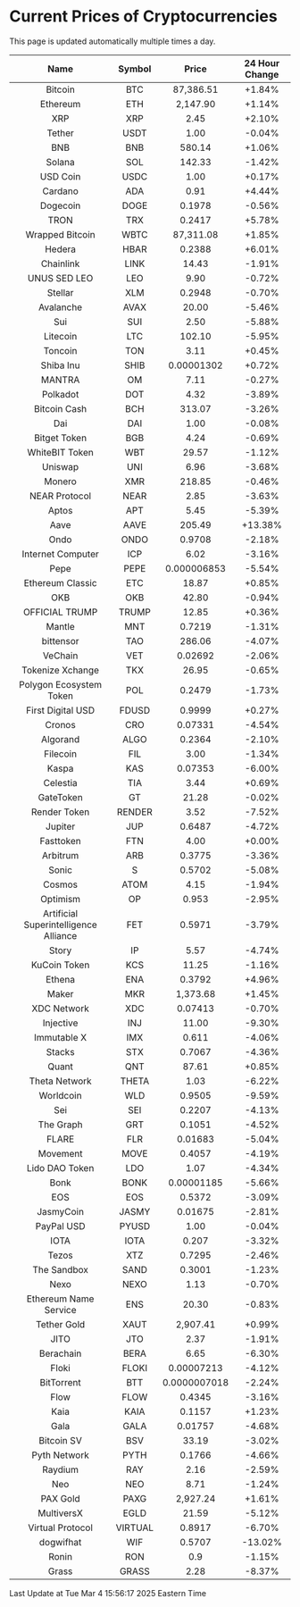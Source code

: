 # Current Prices of Cryptocurrencies
This page is updated automatically multiple times a day.

| Name | Symbol | Price | 24 Hour Change |
| :---: |:---:| :---: | :---: |
| Bitcoin | BTC | 87,386.51 | +1.84% |
| Ethereum | ETH | 2,147.90 | +1.14% |
| XRP | XRP | 2.45 | +2.10% |
| Tether | USDT | 1.00 | -0.04% |
| BNB | BNB | 580.14 | +1.06% |
| Solana | SOL | 142.33 | -1.42% |
| USD Coin | USDC | 1.00 | +0.17% |
| Cardano | ADA | 0.91 | +4.44% |
| Dogecoin | DOGE | 0.1978 | -0.56% |
| TRON | TRX | 0.2417 | +5.78% |
| Wrapped Bitcoin | WBTC | 87,311.08 | +1.85% |
| Hedera | HBAR | 0.2388 | +6.01% |
| Chainlink | LINK | 14.43 | -1.91% |
| UNUS SED LEO | LEO | 9.90 | -0.72% |
| Stellar | XLM | 0.2948 | -0.70% |
| Avalanche | AVAX | 20.00 | -5.46% |
| Sui | SUI | 2.50 | -5.88% |
| Litecoin | LTC | 102.10 | -5.95% |
| Toncoin | TON | 3.11 | +0.45% |
| Shiba Inu | SHIB | 0.00001302 | +0.72% |
| MANTRA | OM | 7.11 | -0.27% |
| Polkadot | DOT | 4.32 | -3.89% |
| Bitcoin Cash | BCH | 313.07 | -3.26% |
| Dai | DAI | 1.00 | -0.08% |
| Bitget Token | BGB | 4.24 | -0.69% |
| WhiteBIT Token | WBT | 29.57 | -1.12% |
| Uniswap | UNI | 6.96 | -3.68% |
| Monero | XMR | 218.85 | -0.46% |
| NEAR Protocol | NEAR | 2.85 | -3.63% |
| Aptos | APT | 5.45 | -5.39% |
| Aave | AAVE | 205.49 | +13.38% |
| Ondo | ONDO | 0.9708 | -2.18% |
| Internet Computer | ICP | 6.02 | -3.16% |
| Pepe | PEPE | 0.000006853 | -5.54% |
| Ethereum Classic | ETC | 18.87 | +0.85% |
| OKB | OKB | 42.80 | -0.94% |
| OFFICIAL TRUMP | TRUMP | 12.85 | +0.36% |
| Mantle | MNT | 0.7219 | -1.31% |
| bittensor | TAO | 286.06 | -4.07% |
| VeChain | VET | 0.02692 | -2.06% |
| Tokenize Xchange | TKX | 26.95 | -0.65% |
| Polygon Ecosystem Token | POL | 0.2479 | -1.73% |
| First Digital USD | FDUSD | 0.9999 | +0.27% |
| Cronos | CRO | 0.07331 | -4.54% |
| Algorand | ALGO | 0.2364 | -2.10% |
| Filecoin | FIL | 3.00 | -1.34% |
| Kaspa | KAS | 0.07353 | -6.00% |
| Celestia | TIA | 3.44 | +0.69% |
| GateToken | GT | 21.28 | -0.02% |
| Render Token | RENDER | 3.52 | -7.52% |
| Jupiter | JUP | 0.6487 | -4.72% |
| Fasttoken | FTN | 4.00 | +0.00% |
| Arbitrum | ARB | 0.3775 | -3.36% |
| Sonic | S | 0.5702 | -5.08% |
| Cosmos | ATOM | 4.15 | -1.94% |
| Optimism | OP | 0.953 | -2.95% |
| Artificial Superintelligence Alliance | FET | 0.5971 | -3.79% |
| Story | IP | 5.57 | -4.74% |
| KuCoin Token | KCS | 11.25 | -1.16% |
| Ethena | ENA | 0.3792 | +4.96% |
| Maker | MKR | 1,373.68 | +1.45% |
| XDC Network | XDC | 0.07413 | -0.70% |
| Injective | INJ | 11.00 | -9.30% |
| Immutable X | IMX | 0.611 | -4.06% |
| Stacks | STX | 0.7067 | -4.36% |
| Quant | QNT | 87.61 | +0.85% |
| Theta Network | THETA | 1.03 | -6.22% |
| Worldcoin | WLD | 0.9505 | -9.59% |
| Sei | SEI | 0.2207 | -4.13% |
| The Graph | GRT | 0.1051 | -4.52% |
| FLARE | FLR | 0.01683 | -5.04% |
| Movement | MOVE | 0.4057 | -4.19% |
| Lido DAO Token | LDO | 1.07 | -4.34% |
| Bonk | BONK | 0.00001185 | -5.66% |
| EOS | EOS | 0.5372 | -3.09% |
| JasmyCoin | JASMY | 0.01675 | -2.81% |
| PayPal USD | PYUSD | 1.00 | -0.04% |
| IOTA | IOTA | 0.207 | -3.32% |
| Tezos | XTZ | 0.7295 | -2.46% |
| The Sandbox | SAND | 0.3001 | -1.23% |
| Nexo | NEXO | 1.13 | -0.70% |
| Ethereum Name Service | ENS | 20.30 | -0.83% |
| Tether Gold | XAUT | 2,907.41 | +0.99% |
| JITO | JTO | 2.37 | -1.91% |
| Berachain | BERA | 6.65 | -6.30% |
| Floki | FLOKI | 0.00007213 | -4.12% |
| BitTorrent | BTT | 0.0000007018 | -2.24% |
| Flow | FLOW | 0.4345 | -3.16% |
| Kaia | KAIA | 0.1157 | +1.23% |
| Gala | GALA | 0.01757 | -4.68% |
| Bitcoin SV | BSV | 33.19 | -3.02% |
| Pyth Network | PYTH | 0.1766 | -4.66% |
| Raydium | RAY | 2.16 | -2.59% |
| Neo | NEO | 8.71 | -1.24% |
| PAX Gold | PAXG | 2,927.24 | +1.61% |
| MultiversX | EGLD | 21.59 | -5.12% |
| Virtual Protocol | VIRTUAL | 0.8917 | -6.70% |
| dogwifhat | WIF | 0.5707 | -13.02% |
| Ronin | RON | 0.9 | -1.15% |
| Grass | GRASS | 2.28 | -8.37% |

Last Update at Tue Mar  4 15:56:17 2025 Eastern Time